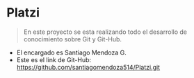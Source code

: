 # Platzi
>En este proyecto se esta realizando todo el desarrollo de conocimiento sobre Git y 
Git-Hub.
- El encargado es Santiago Mendoza G.
- Este es el link de Git-Hub: https://github.com/santiagomendoza514/Platzi.git
